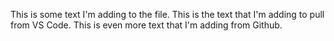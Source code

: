This is some text I'm adding to the file.
This is the text that I'm adding to pull from VS Code.
This is even more text that I'm adding from Github.
